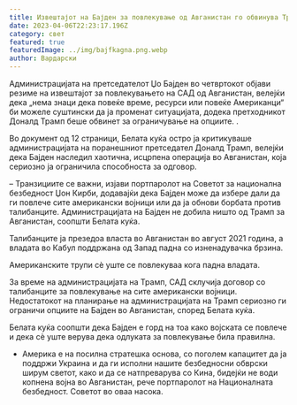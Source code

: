 ```yaml
---
title: Извештајот на Бајден за повлекување од Авганистан го обвинува Трамп
date: 2023-04-06T22:23:17.196Z
category: свет
featured: true
featuredImage: ../img/bajfkagna.png.webp
author: Вардарски
---
```


Администрацијата на претседателот Џо Бајден во четвртокот објави резиме на извештајот за повлекувањето на САД од Авганистан, велејќи дека „нема знаци дека повеќе време, ресурси или повеќе Американци“ би можеле суштински да ја променат ситуацијата, додека претходникот Доналд Трамп беше обвинет за ограничување на опциите. .

Во документ од 12 страници, Белата куќа остро ја критикуваше администрацијата на поранешниот претседател Доналд Трамп, велејќи дека Бајден наследил хаотична, исцрпена операција во Авганистан, која сериозно ја ограничила способноста за одговор.

– Транзициите се важни, изјави портпаролот на Советот за национална безбедност Џон Кирби, додавајќи дека Бајден може да избере дали да ги повлече сите американски војници или да ја обнови борбата против талибанците. Администрацијата на Бајден не добила ништо од Трамп за Авганистан, соопшти Белата куќа.

Талибанците ја презедоа власта во Авганистан во август 2021 година, а владата во Кабул поддржана од Запад падна со изненадувачка брзина.

Американските трупи сè уште се повлекуваа кога падна владата.

За време на администрацијата на Трамп, САД склучија договор со талибанците за повлекување на сите американски војници. Недостатокот на планирање на администрацијата на Трамп сериозно ги ограничи опциите на Бајден во Авганистан, според Белата куќа.

Белата куќа соопшти дека Бајден е горд на тоа како војската се повлече и дека сè уште верува дека одлуката за повлекување била правилна.

- Америка е на посилна стратешка основа, со поголем капацитет да ја поддржи Украина и да ги исполни нашите безбедносни обврски ширум светот, како и да се натпреварува со Кина, бидејќи не води копнена војна во Авганистан, рече портпаролот на Националната безбедност. Советот во оваа насока.
